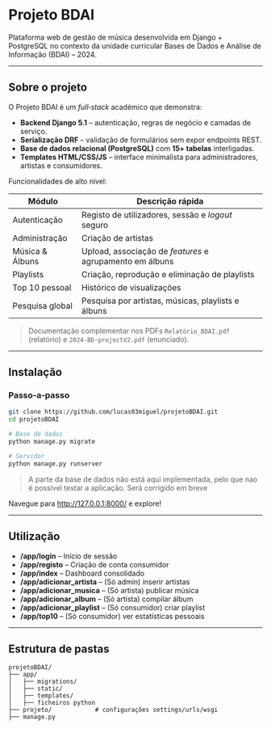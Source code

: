 # Projeto BDAI

Plataforma web de gestão de música desenvolvida em Django + PostgreSQL no contexto da unidade curricular Bases de Dados e Análise de Informação (BDAI) – 2024.

---

## Sobre o projeto

O Projeto BDAI é um _full‑stack_ académico que demonstra:

* **Backend Django 5.1** – autenticação, regras de negócio e camadas de serviço.
* **Serialização DRF** – validação de formulários sem expor endpoints REST.
* **Base de dados relacional (PostgreSQL)** com **15+ tabelas** interligadas.
* **Templates HTML/CSS/JS** – interface minimalista para administradores, artistas e consumidores.

Funcionalidades de alto nível:

| Módulo | Descrição rápida |
|--------|------------------|
| Autenticação | Registo de utilizadores, sessão e _logout_ seguro |
| Administração | Criação de artistas |
| Música & Álbuns | Upload, associação de _features_ e agrupamento em álbuns |
| Playlists | Criação, reprodução e eliminação de playlists |
| Top 10 pessoal | Histórico de visualizações |
| Pesquisa global | Pesquisa por artistas, músicas, playlists e álbuns |

> Documentação complementar nos PDFs `Relatório_BDAI.pdf` (relatório) e `2024‑BD‑projectV2.pdf` (enunciado).


---

## Instalação

### Passo‑a‑passo

```bash
git clone https://github.com/lucas03miguel/projetoBDAI.git
cd projetoBDAI

# Base de dados
python manage.py migrate

# Servidor
python manage.py runserver
```
> A parte da base de dados não está aqui implementada, pelo que nao é possível testar a aplicação. Será corrigido em breve

Navegue para <http://127.0.0.1:8000/> e explore!

---

## Utilização

* **/app/login** – Início de sessão
* **/app/registo** – Criação de conta consumidor
* **/app/index** – Dashboard consolidado
* **/app/adicionar_artista** – (Só admin) inserir artistas
* **/app/adicionar_musica** – (Só artista) publicar música
* **/app/adicionar_album** – (Só artista) compilar álbum
* **/app/adicionar_playlist** – (Só consumidor) criar playlist
* **/app/top10** – (Só consumidor) ver estatísticas pessoais

---

## Estrutura de pastas

```
projetoBDAI/
├── app/
│   ├── migrations/
│   ├── static/
│   ├── templates/
│   ├── ficheiros python
├── projeto/            # configurações settings/urls/wsgi
├── manage.py
```

